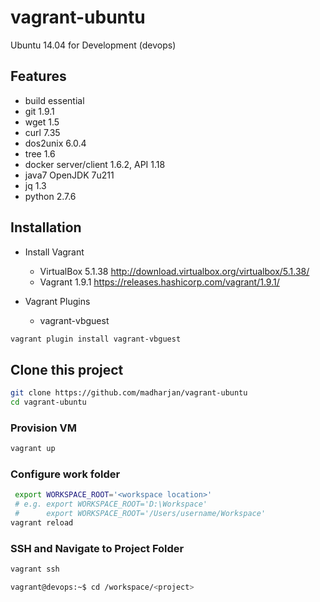 # vagrant-ubuntu

Ubuntu 14.04 for Development (devops)

## Features

* build essential
* git 1.9.1
* wget 1.5
* curl 7.35
* dos2unix 6.0.4
* tree 1.6
* docker server/client 1.6.2, API 1.18
* java7 OpenJDK 7u211
* jq 1.3
* python 2.7.6

## Installation

* Install Vagrant
  * VirtualBox 5.1.38 http://download.virtualbox.org/virtualbox/5.1.38/
  * Vagrant 1.9.1 https://releases.hashicorp.com/vagrant/1.9.1/

* Vagrant Plugins
  * vagrant-vbguest

 ```bash
 vagrant plugin install vagrant-vbguest
 ```

## Clone this project

```bash
git clone https://github.com/madharjan/vagrant-ubuntu
cd vagrant-ubuntu
```

### Provision VM

```bash
vagrant up
```

### Configure work folder

```bash
 export WORKSPACE_ROOT='<workspace location>'
 # e.g. export WORKSPACE_ROOT='D:\Workspace'
 #      export WORKSPACE_ROOT='/Users/username/Workspace'
vagrant reload
```

### SSH and Navigate to Project Folder

```bash
vagrant ssh

vagrant@devops:~$ cd /workspace/<project>
```